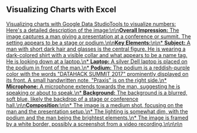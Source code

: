 ## Visualizing Charts with Excel

[Visualizing charts with Google Data StudioTools to visualize numbers: Here\'s a detailed description of the image:\n\n**Overall Impression:** The image captures a man giving a presentation at a conference or summit. The setting appears to be a stage or podium.\n\n**Key Elements:**\n\n* **Subject:** A man with short dark hair and glasses is the central figure. He is wearing a dark-colored shirt with a visible collar and what appears to be a name tag. He is looking down at a laptop.\n* **Laptop:** A silver Dell laptop is placed on the podium in front of the man.\n* **Podium:** The podium is a reddish-purple color with the words "DATAHACK SUMMIT 2017" prominently displayed on its front. A small handwritten note, "Praxis" is on the right side.\n* **Microphone:** A microphone extends towards the man, suggesting he is speaking or about to speak.\n* **Background:** The background is a blurred, soft blue, likely the backdrop of a stage or conference hall.\n\n**Composition:**\n\n* The image is a medium shot, focusing on the man and the presentation setup.\n* The lighting is somewhat dim, with the podium and the man being the brightest elements.\n* The image is framed by a white border, possibly a screenshot from a video recording.\n\n\n\n](https://youtu.be_sORnCj52COw?t=1813s)
